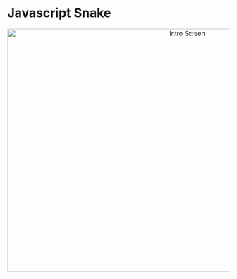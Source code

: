 # Javascript Snake
<p align="center">
  <img width="800" height="550" alt="Intro Screen" src="https://imgur.com/VpVIMOP">
</p>
